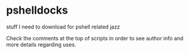 # pshelldocks



stuff I need to download for pshell related jazz


Check the comments at the top of scripts in order to see author info and more details regarding uses. 
